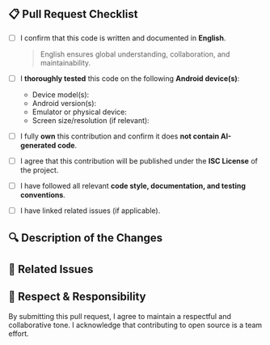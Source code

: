 ## 📋 Pull Request Checklist

- [ ] I confirm that this code is written and documented in **English**.
  > English ensures global understanding, collaboration, and maintainability.
- [ ] I **thoroughly tested** this code on the following **Android device(s)**:

  - Device model(s): <!-- e.g., Pixel 6, Samsung Galaxy S21 -->
  - Android version(s): <!-- e.g., Android 13 -->
  - Emulator or physical device: <!-- e.g., Emulator, Real device -->
  - Screen size/resolution (if relevant):

- [ ] I fully **own** this contribution and confirm it does **not contain
      AI-generated code**.
- [ ] I agree that this contribution will be published under the **ISC License**
      of the project.
- [ ] I have followed all relevant **code style, documentation, and testing
      conventions**.
- [ ] I have linked related issues (if applicable).

## 🔍 Description of the Changes

<!-- Describe what you changed and why. Be clear and concise. -->

## 🔗 Related Issues

<!-- Link any related issues here. -->

## 🤝 Respect & Responsibility

By submitting this pull request, I agree to maintain a respectful and
collaborative tone. I acknowledge that contributing to open source is a team
effort.

